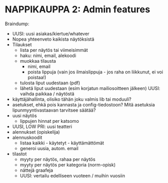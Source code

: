 NAPPIKAUPPA 2: Admin features
=============================

Braindump:

- UUSI: uusi asiakas/kiertue/whatever
- Nopea yhteenveto kaikista näytöksistä
- Tilaukset
    - lista per näytös tai viimeisimmät
    - haku: nimi, email, alekoodi
    - muokkaa tilausta
        - nimi, email
        - poista lippuja (vain jos ilmaislippuja - jos raha on liikkunut, ei voi poistaa!)
    - tulosta liput uudestaan (pdf)
    - lähetä liput uudestaan (esim korjatun mailiosoitteen jälkeen)
    UUSI: vaihda paikkaa / näytöstä
- käyttäjähallinta, olisiko tähän joku valmis lib tai moduuli?
- asetukset, ehkä pois kannasta ja config-tiedostoon? Mitä asetuksia lipunmyyntivastaavan tarvitsee säätää?
- uusi näytös
    - lippujen hinnat per katsomo
- UUSI, LOW PRI: uusi teatteri
- alennukset (opiskelija)
- alennuskoodit
    - listaa kaikki - käytetyt - käyttämättömät
    - generoi uusia, autom. email
- tilastot
    - myyty per näytös, rahaa per näytös
    - myyty per näytös per kategoria (norm-opisk)
    - nättejä graafeja
    - UUSI: vertailu edelliseen vuoteen / muihin vuosiin
